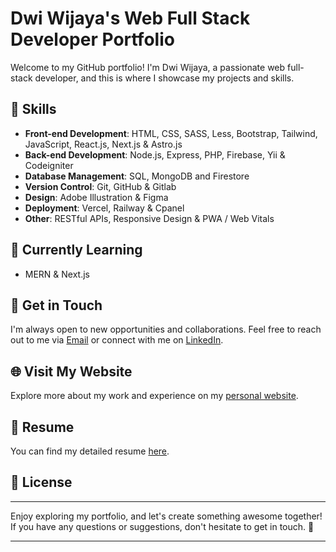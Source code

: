 # Dwi Wijaya's Web Full Stack Developer Portfolio

Welcome to my GitHub portfolio! I'm Dwi Wijaya, a passionate web full-stack developer, and this is where I showcase my projects and skills.

## 🚀 Skills

- **Front-end Development**: HTML, CSS, SASS, Less, Bootstrap, Tailwind, JavaScript, React.js, Next.js & Astro.js
- **Back-end Development**: Node.js, Express, PHP, Firebase, Yii & Codeigniter
- **Database Management**: SQL, MongoDB and Firestore
- **Version Control**: Git, GitHub & Gitlab
- **Design**: Adobe Illustration & Figma
- **Deployment**: Vercel, Railway & Cpanel
- **Other**: RESTful APIs, Responsive Design & PWA / Web Vitals

## 📖 Currently Learning

- MERN & Next.js

## 💬 Get in Touch

I'm always open to new opportunities and collaborations. Feel free to reach out to me via [Email](mailto:work.dwiwijaya@gmail.com) or connect with me on [LinkedIn](https://www.linkedin.com/in/dwi-wijaya//).

## 🌐 Visit My Website

Explore more about my work and experience on my [personal website](https://dwiwijaya.vercel.app/).

## 📄 Resume

You can find my detailed resume [here](https://docs.google.com/document/d/1O7gzfe11VSWRa-zy8hzBO9ndZ-f4IFQlVgPITh2O8tY/edit).
## 📝 License

---

Enjoy exploring my portfolio, and let's create something awesome together! If you have any questions or suggestions, don't hesitate to get in touch. 🚀

---

